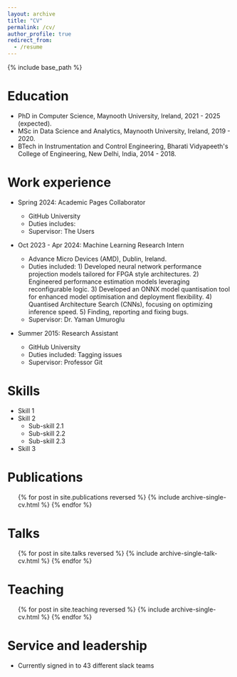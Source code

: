 ```yaml
---
layout: archive
title: "CV"
permalink: /cv/
author_profile: true
redirect_from:
  - /resume
---
```


{% include base_path %}

Education
======
* PhD in Computer Science, Maynooth University, Ireland, 2021 - 2025 (expected).
* MSc in Data Science and Analytics, Maynooth University, Ireland, 2019 - 2020.
* BTech in Instrumentation and Control Engineering, Bharati Vidyapeeth's College of Engineering, New Delhi, India, 2014 - 2018.

Work experience
======
* Spring 2024: Academic Pages Collaborator
  * GitHub University
  * Duties includes: 
  * Supervisor: The Users

* Oct 2023 - Apr 2024: Machine Learning Research Intern
  * Advance Micro Devices (AMD), Dublin, Ireland.
  * Duties included: 1) Developed neural network performance projection models tailored for FPGA style architectures.
                     2) Engineered performance estimation models leveraging reconfigurable logic.
                     3) Developed an ONNX model quantisation tool for enhanced model optimisation and deployment flexibility.
                     4) Quantised Architecture Search (CNNs), focusing on optimizing inference speed.
                     5) Finding, reporting and fixing bugs.
  * Supervisor: Dr. Yaman Umuroglu

* Summer 2015: Research Assistant
  * GitHub University
  * Duties included: Tagging issues
  * Supervisor: Professor Git
  
Skills
======
* Skill 1
* Skill 2
  * Sub-skill 2.1
  * Sub-skill 2.2
  * Sub-skill 2.3
* Skill 3

Publications
======
  <ul>{% for post in site.publications reversed %}
    {% include archive-single-cv.html %}
  {% endfor %}</ul>
  
Talks
======
  <ul>{% for post in site.talks reversed %}
    {% include archive-single-talk-cv.html  %}
  {% endfor %}</ul>
  
Teaching
======
  <ul>{% for post in site.teaching reversed %}
    {% include archive-single-cv.html %}
  {% endfor %}</ul>
  
Service and leadership
======
* Currently signed in to 43 different slack teams
